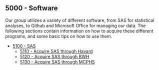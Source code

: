 ## 5000 - Software ##

Our group utilizes a variety of different software, from SAS for statistical analyses, to Github and Microsoft Office for managing our data. The following sections contain information on how to acquire these different programs, and some basic tips on how to use them.

- [5100 - SAS](https://github.com/sleepepi/howto/blob/master/5000-software//5100-sas/5100-sas.md)
  - [5110 - Acquire SAS through Havard](https://github.com/sleepepi/howto/blob/master/5000-software/5100-sas/5110-acquire-sas-through-harvard.md)
  - [5120 - Acquire SAS through BWH](https://github.com/sleepepi/howto/blob/master/5000-software/5100-sas/5120-acquire-sas-through-bwh.md)
  - [5130 - Acquire SAS through MCPHS](https://github.com/sleepepi/howto/blob/master/5000-software/5100-sas/5130-acquire-sas-through-mcphs.md)
